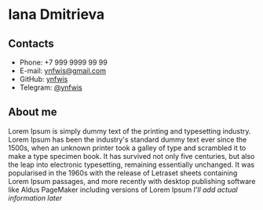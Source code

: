 # Iana Dmitrieva


## Contacts

- Phone: +7 999 9999 99 99
- E-mail: ynfwis@gmail.com
- GitHub: [ynfwis](https://github.com/ynfwis)
- Telegram: [@ynfwis](https://t.me/ynfwis)

## About me
Lorem Ipsum is simply dummy text of the printing and typesetting industry. Lorem Ipsum has been the industry's standard dummy text ever since the 1500s, when an unknown printer took a galley of type and scrambled it to make a type specimen book. It has survived not only five centuries, but also the leap into electronic typesetting, remaining essentially unchanged. It was popularised in the 1960s with the release of Letraset sheets containing Lorem Ipsum passages, and more recently with desktop publishing software like Aldus PageMaker including versions of Lorem Ipsum 
*I'll add actual information later*
